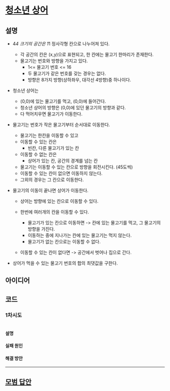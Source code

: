 # [청소년 상어](https://www.acmicpc.net/problem/19236)

## 설명

- 4*4 크기의 공간은 1*1 정사각형 칸으로 나누어져 있다.
    - 각 공간의 칸은 (x,y)으로 표현되고, 한 칸에는 물고기 한마리가 존재한다.
    - 물고기는 번호와 방향을 가지고 있다.
        - 1<= 물고기 번호 <= 16
        - 두 물고기가 같은 번호를 갖는 경우는 없다.
        - 방향은 8가지 방향(상하좌우, 대각선 4방향)중 하나이다.

- 청소년 상어는
    - (0,0)에 있는 물고기를 먹고, (0,0)에 들어간다.
    - 청소년 상어의 방향은 (0,0)에 있던 물고기의 방향과 같다.
    - 다 먹어치우면 물고기가 이동한다.

- 물고기는 번호가 작은 물고기부터 순서대로 이동한다.
    - 물고기는 한칸을 이동할 수 있고
    - 이동할 수 있는 칸은
        - 빈칸, 다른 물고기가 있는 칸
    - 이동할 수 없는 칸은
        - 상어가 있는 칸, 공간의 경계를 넘는 칸
    - 물고기는 이동할 수 있는 칸으로 방향을 회전시킨다. (45도씩)
    - 이동할 수 있는 칸이 없으면 이동하지 않는다.
    - 그외의 경우는 그 칸으로 이동한다.

- 물고기의 이동이 끝나면 상어가 이동한다.
    - 상어는 방향에 있는 칸으로 이동할 수 있다.
    - 한번에 여러개의 칸을 이동할 수 있다.
        - 물고기가 있는 칸으로 이동하면 -> 칸에 있는 물고기를 먹고, 그 물고기의 방향을 가진다.
        - 이동하는 중에 지나가는 칸에 있는 물고기는 먹지 않는다.
        - 물고기가 없는 칸으로는 이동할 수 없다.

    - 이동할 수 있는 칸이 없다면 -> 공간에서 벗어나 집으로 간다.


- 상어가 먹을 수 있는 물고기 번호의 합의 최댓값을 구한다.

## 아이디어

## 코드

### 1차시도

```python

```

#### 설명

#### 실패 원인

#### 해결 방안

---

## [모범 답안](https://github.com/ndb796/python-for-coding-test/blob/master/19/2.py)

```python

```